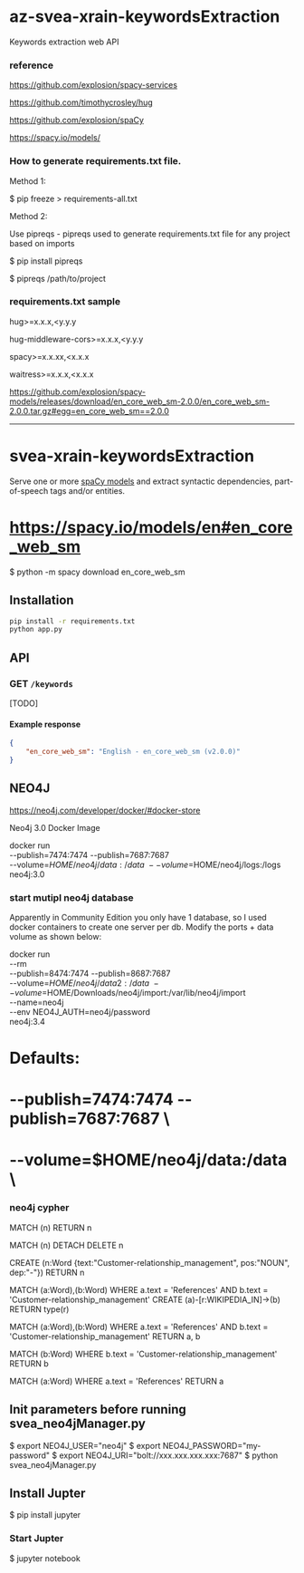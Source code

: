# az-svea-xrain-keywordsExtraction
Keywords extraction web API

### reference
https://github.com/explosion/spacy-services

https://github.com/timothycrosley/hug

https://github.com/explosion/spaCy

https://spacy.io/models/

### How to generate requirements.txt file.
Method 1:

$ pip freeze > requirements-all.txt

Method 2:

Use pipreqs - pipreqs used to generate requirements.txt file for any project based on imports

$ pip install pipreqs

$ pipreqs /path/to/project

### requirements.txt sample
hug>=x.x.x,<y.y.y

hug-middleware-cors>=x.x.x,<y.y.y

spacy>=x.x.xx,<x.x.x

waitress>=x.x.x,<x.x.x

https://github.com/explosion/spacy-models/releases/download/en_core_web_sm-2.0.0/en_core_web_sm-2.0.0.tar.gz#egg=en_core_web_sm==2.0.0

--------------------------------------------------------
# svea-xrain-keywordsExtraction

Serve one or more [spaCy models](https://spacy.io/models) and extract syntactic
dependencies, part-of-speech tags and/or entities.

# https://spacy.io/models/en#en_core_web_sm
$ python -m spacy download en_core_web_sm

## Installation

```bash
pip install -r requirements.txt
python app.py
```

## API

### GET `/keywords`

[TODO]

#### Example response

```json
{
    "en_core_web_sm": "English - en_core_web_sm (v2.0.0)"
}
```

## NEO4J

https://neo4j.com/developer/docker/#docker-store

Neo4j 3.0 Docker Image

docker run \
    --publish=7474:7474 --publish=7687:7687 \
    --volume=$HOME/neo4j/data:/data \
    --volume=$HOME/neo4j/logs:/logs \
    neo4j:3.0

### start mutipl neo4j database
Apparently in Community Edition you only have 1 database, so I used docker containers to create one server per db. Modify the ports + data volume as shown below:

docker run \
--rm \
--publish=8474:7474 --publish=8687:7687 \
--volume=$HOME/neo4j/data2:/data \
--volume=$HOME/Downloads/neo4j/import:/var/lib/neo4j/import \
--name=neo4j \
--env NEO4J_AUTH=neo4j/password \
neo4j:3.4


# Defaults:
# --publish=7474:7474 --publish=7687:7687 \
# --volume=$HOME/neo4j/data:/data \

### neo4j cypher

MATCH (n) RETURN n

MATCH (n) DETACH DELETE n

CREATE (n:Word {text:"Customer-relationship_management", pos:"NOUN", dep:"-"}) RETURN n

MATCH (a:Word),(b:Word)
WHERE a.text = 'References' AND b.text = 'Customer-relationship_management'
CREATE (a)-[r:WIKIPEDIA_IN]->(b)
RETURN type(r)

MATCH (a:Word),(b:Word)
WHERE a.text = 'References' AND b.text = 'Customer-relationship_management'
RETURN a, b

MATCH (b:Word)
WHERE b.text = 'Customer-relationship_management'
RETURN b

MATCH (a:Word)
WHERE a.text = 'References'
RETURN a

## Init parameters before running svea_neo4jManager.py

$ export NEO4J_USER="neo4j"
$ export NEO4J_PASSWORD="my-password"
$ export NEO4J_URI="bolt://xxx.xxx.xxx.xxx:7687"
$ python svea_neo4jManager.py

## Install Jupter

$ pip install jupyter

### Start Jupter
$ jupyter notebook
